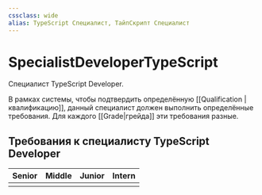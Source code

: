 ```yaml
---
cssclass: wide
alias: TypeScript Специалист, ТайпСкрипт Специалист
---
```

# SpecialistDeveloperTypeScript

Специалист TypeScript Developer. 

В рамках системы, чтобы подтвердить определённую [[Qualification | квалификацию]], данный специалист должен выполнить определённые требования. Для каждого [[Grade|грейда]] эти требования разные. 

## Требования к специалисту TypeScript Developer

| Senior | Middle | Junior | Intern |
| ------ | ------ | ------ | ------ |
|        |        |        |        |
